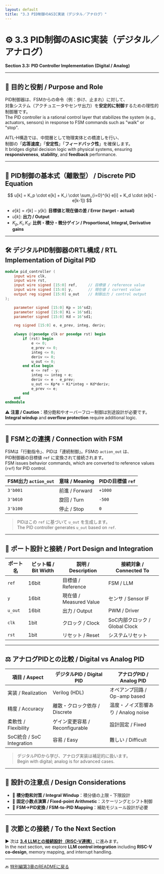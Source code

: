```yaml
---
layout: default
title: "3.3 PID制御のASIC実装（デジタル／アナログ）"
---
```


# ⚙️ 3.3 PID制御のASIC実装（デジタル／アナログ）  
**Section 3.3: PID Controller Implementation (Digital / Analog)**

---

## 🎯 目的と役割 / Purpose and Role

PID制御器は、FSMからの命令（例：歩け、止まれ）に対して、  
対象システム（アクチュエータやセンサ出力）を**安定的に制御**するための理性的制御層です。  
The PID controller is a rational control layer that stabilizes the system (e.g., actuators, sensors) in response to FSM commands such as "walk" or "stop".

AITL-H構造では、中間層として物理実体との橋渡しを行い、  
制御の「**応答速度**」「**安定性**」「**フィードバック性**」を確保します。  
It bridges digital decision logic with physical systems, ensuring **responsiveness**, **stability**, and **feedback** performance.

---

## 🧮 PID制御の基本式（離散型） / Discrete PID Equation

$$
u[k] = K_p \cdot e[k] + K_i \cdot \sum_{i=0}^{k} e[i] + K_d \cdot (e[k] - e[k-1])
$$

- $e[k] = r[k] - y[k]$: **目標値と現在値の差 / Error (target - actual)**
- $u[k]$: **出力 / Output**
- $K_p, K_i, K_d$: **比例・積分・微分ゲイン / Proportional, Integral, Derivative gains**
  
---

## 🛠️ デジタルPID制御器のRTL構成 / RTL Implementation of Digital PID

```verilog
module pid_controller (
    input wire clk,
    input wire rst,
    input wire signed [15:0] ref,     // 目標値 / reference value
    input wire signed [15:0] y,       // 現在値 / current value
    output reg signed [15:0] u_out    // 制御出力 / control output
);

    parameter signed [15:0] Kp = 16'sd2;
    parameter signed [15:0] Ki = 16'sd1;
    parameter signed [15:0] Kd = 16'sd1;

    reg signed [15:0] e, e_prev, integ, deriv;

    always @(posedge clk or posedge rst) begin
        if (rst) begin
            e <= 0;
            e_prev <= 0;
            integ <= 0;
            deriv <= 0;
            u_out <= 0;
        end else begin
            e <= ref - y;
            integ <= integ + e;
            deriv <= e - e_prev;
            u_out <= Kp*e + Ki*integ + Kd*deriv;
            e_prev <= e;
        end
    end
endmodule
```

⚠️ **注意 / Caution**：積分飽和やオーバーフロー制御は別途設計が必要です。  
**Integral windup** and **overflow protection** require additional logic.

---

## 🔄 FSMとの連携 / Connection with FSM

FSMは「行動指令」、PIDは「連続制御」。FSMの `action_out` は、  
PID制御器の目標値 `ref` に変換されて接続されます。  
FSM issues behavior commands, which are converted to reference values (`ref`) for PID control.

| FSM出力 `action_out` | 意味 / Meaning | PIDの目標値 `ref` |
|----------------------|----------------|-------------------|
| `3'b001`             | 前進 / Forward | `+1000`           |
| `3'b010`             | 旋回 / Turn    | `-500`            |
| `3'b100`             | 停止 / Stop    | `0`               |

> PIDはこの `ref` に基づいて `u_out` を生成します。  
> The PID controller generates `u_out` based on `ref`.

---

## 🔌 ポート設計と接続 / Port Design and Integration

| ポート名 | ビット幅 / Bit Width | 説明 / Description | 接続対象 / Connected To |
|----------|----------------------|--------------------|--------------------------|
| `ref`    | 16bit                | 目標値 / Reference | FSM / LLM                |
| `y`      | 16bit                | 現在値 / Measured Value | センサ / Sensor IF |
| `u_out`  | 16bit                | 出力 / Output      | PWM / Driver             |
| `clk`    | 1bit                 | クロック / Clock   | SoC内部クロック / Global Clock |
| `rst`    | 1bit                 | リセット / Reset   | システムリセット         |

---

## ⚖️ アナログPIDとの比較 / Digital vs Analog PID

| 項目 / Aspect    | デジタルPID / Digital PID     | アナログPID / Analog PID               |
|------------------|-------------------------------|----------------------------------------|
| 実装 / Realization | Verilog (HDL)                 | オペアンプ回路 / Op-amp based         |
| 精度 / Accuracy   | 離散・クロック依存 / Discrete | 温度・ノイズ影響あり / Analog noise  |
| 柔軟性 / Flexibility | ゲイン変更容易 / Reconfigurable | 設計固定 / Fixed                      |
| SoC統合 / SoC Integration | 容易 / Easy               | 難しい / Difficult                     |

> デジタルPIDから学び、アナログ実装は補足的に扱います。  
> Begin with digital; analog is for advanced cases.

---

## 📝 設計の注意点 / Design Considerations

- 🧯 **積分飽和対策 / Integral Windup**：積分値の上限・下限設計  
- 🧮 **固定小数点演算 / Fixed-point Arithmetic**：スケーリングとシフト制御  
- 🔄 **FSM→PID変換 / FSM-to-PID Mapping**：補助モジュール設計が必要  

---

## 📎 次節との接続 / To the Next Section

▶️ 次は [**3.4 LLMとの接続設計（RISC-V連携）**](3_4_llm_connection.md) に進みます。  
In the next section, we explore **LLM control integration** including **RISC-V co-design**, memory mapping, and interrupt handling.

---

🔙 [特別編第3章のREADMEに戻る](../README.md)  
